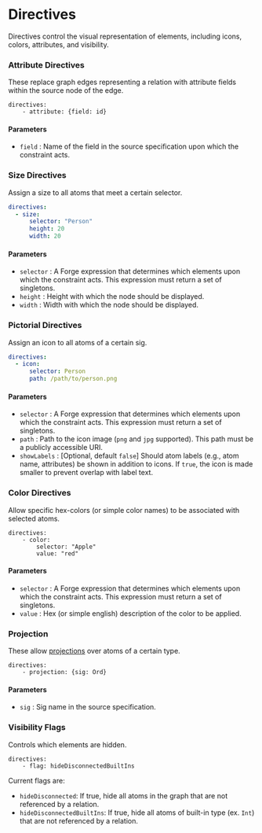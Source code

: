 
# Directives
Directives control the visual representation of elements, including icons, colors, attributes, and visibility.

### **Attribute Directives**

These replace graph edges representing a relation with attribute fields within the source node of the edge. 

```
directives:
    - attribute: {field: id}
```

#### Parameters
- `field` : Name of the field in the source specification upon which the constraint acts.


### Size Directives

Assign a size to all atoms that meet a certain selector.

```yaml
directives:
  - size:
      selector: "Person"
      height: 20
      width: 20
```

#### Parameters

- `selector` : A Forge expression that determines which elements upon which the constraint acts. This expression must return a set of singletons.
- `height` : Height with which the node should be displayed.
- `width` : Width with which the node should be displayed.



### **Pictorial Directives**
Assign an icon to all atoms of a certain sig.

```yaml
directives:
  - icon:
      selector: Person
      path: /path/to/person.png
```

#### Parameters

- `selector` : A Forge expression that determines which elements upon which the constraint acts. This expression must return a set of singletons.
- `path` : Path to the icon image (`png` and `jpg` supported). This path must be a publicly accessible URI.
- `showLabels` : [Optional, default `false`] Should atom labels (e.g., atom name, attributes) be shown in addition to icons. If `true`, the icon is made smaller to prevent overlap with label text. 


### **Color Directives**

Allow specific hex-colors (or simple color names) to be associated with selected atoms.

```
directives:
    - color:
        selector: "Apple"
        value: "red"
```

#### Parameters

- `selector` : A Forge expression that determines which elements upon which the constraint acts. This expression must return a set of singletons.
- `value` : Hex (or simple english) description of the color to be applied.




### **Projection**
These allow [projections](https://alloy.readthedocs.io/en/latest/tooling/visualizer.html#projection) over atoms of a certain type. 

```
directives:
    - projection: {sig: Ord}
```

#### Parameters
- `sig` : Sig name in the source specification.



### **Visibility Flags**
Controls which elements are hidden. 

```
directives:
    - flag: hideDisconnectedBuiltIns
```

Current flags are:
  - `hideDisconnected`: If true, hide all atoms in the graph that are not referenced by a relation.
  - `hideDisconnectedBuiltIns`: If true, hide all atoms of built-in type (ex. `Int`) that are not referenced by a relation.

